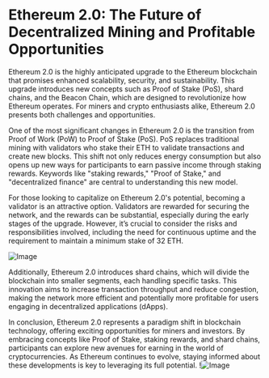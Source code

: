 # Ethereum 2.0: The Future of Decentralized Mining and Profitable Opportunities

Ethereum 2.0 is the highly anticipated upgrade to the Ethereum blockchain that promises enhanced scalability, security, and sustainability. This upgrade introduces new concepts such as Proof of Stake (PoS), shard chains, and the Beacon Chain, which are designed to revolutionize how Ethereum operates. For miners and crypto enthusiasts alike, Ethereum 2.0 presents both challenges and opportunities.

One of the most significant changes in Ethereum 2.0 is the transition from Proof of Work (PoW) to Proof of Stake (PoS). PoS replaces traditional mining with validators who stake their ETH to validate transactions and create new blocks. This shift not only reduces energy consumption but also opens up new ways for participants to earn passive income through staking rewards. Keywords like "staking rewards," "Proof of Stake," and "decentralized finance" are central to understanding this new model.

For those looking to capitalize on Ethereum 2.0's potential, becoming a validator is an attractive option. Validators are rewarded for securing the network, and the rewards can be substantial, especially during the early stages of the upgrade. However, it’s crucial to consider the risks and responsibilities involved, including the need for continuous uptime and the requirement to maintain a minimum stake of 32 ETH.

![Image](https://github.com/user-attachments/assets/3be06921-4469-491d-bd37-5f14c53422b7)

Additionally, Ethereum 2.0 introduces shard chains, which will divide the blockchain into smaller segments, each handling specific tasks. This innovation aims to increase transaction throughput and reduce congestion, making the network more efficient and potentially more profitable for users engaging in decentralized applications (dApps).

In conclusion, Ethereum 2.0 represents a paradigm shift in blockchain technology, offering exciting opportunities for miners and investors. By embracing concepts like Proof of Stake, staking rewards, and shard chains, participants can explore new avenues for earning in the world of cryptocurrencies. As Ethereum continues to evolve, staying informed about these developments is key to leveraging its full potential. !![Image](https://github.com/user-attachments/assets/3be06921-4469-491d-bd37-5f14c53422b7)
